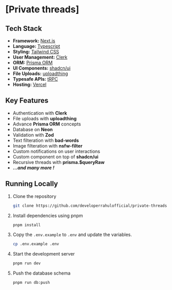 # [Private threads]

## Tech Stack

- **Framework:** [Next.js](https://nextjs.org)
- **Language:** [Typescript](https://www.typescriptlang.org/docs/)
- **Styling:** [Tailwind CSS](https://tailwindcss.com)
- **User Management:** [Clerk](https://clerk.com)
- **ORM:** [Prisma ORM](https://www.prisma.io/)
- **UI Components:** [shadcn/ui](https://ui.shadcn.com)
- **File Uploads:** [uploadthing](https://uploadthing.com)
- **Typesafe APIs:** [tRPC](https://trpc.io)
- **Hosting:** [Vercel](https://vercel.com/)

## Key Features

- Authentication with **Clerk**
- File uploads with **uploadthing**
- Advance **Prisma ORM** concepts
- Database on **Neon**
- Validation with **Zod**
- Text filteration with **bad-words**
- Image filteration with **nsfw-filter**
- Custom notifications on user interactions
- Custom component on top of  **shadcn/ui**
- Recursive threads with **prisma.$queryRaw**
- ***...and many more !***

## Running Locally

1. Clone the repository

   ```bash
   git clone https://github.com/developerrahulofficial/private-threads.git
   ```

2. Install dependencies using pnpm

   ```bash
   pnpm install
   ```

3. Copy the `.env.example` to `.env` and update the variables.

   ```bash
   cp .env.example .env
   ```

4. Start the development server

   ```bash
   pnpm run dev
   ```

5. Push the database schema

   ```bash
   pnpm run db:push
   ```
